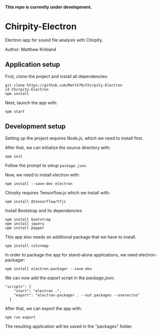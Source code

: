 <b>This repo is currently under development.</b>

# Chirpity-Electron

Electron app for sound file analysis with Chirpity. 

Author: Matthew Kirkland


## Application setup

First, clone the project and install all dependencies:

```
git clone https://github.com/Mattk70/Chirpity-Electron
cd Chirpity-Electron
npm install
```

Next, launch the app with:

```
npm start
```

## Development setup

Setting up the project requires <i>Node.js</i>, which we need to install first.

After that, we can initialize the source directory with:

```
npm init
```

Follow the prompt to setup ```package.json```.

Now, we need to install <i>electron</I> with:

```
npm install --save-dev electron
```

Chirpity requires Tensorflow.js which we install with:

```
npm install @tensorflow/tfjs
```

Install Bootstrap and its dependencies:

```
npm install bootstrap
npm install jquery
npm install popper
```

This app also needs an additional package that we have to install.

```
npm install colormap
```

In order to package the app for stand-alone applications, we need electron-packager:

```
npm install electron-packager --save-dev
```

We can now add the export script in the <i>package.json</i>:

```
"scripts": {
    "start": "electron .",
    "export": "electron-packager . --out packages --overwrite"
  }
```

After that, we can export the app with:

```
npm run export
```

The resulting application will be saved in the "packages" folder.


